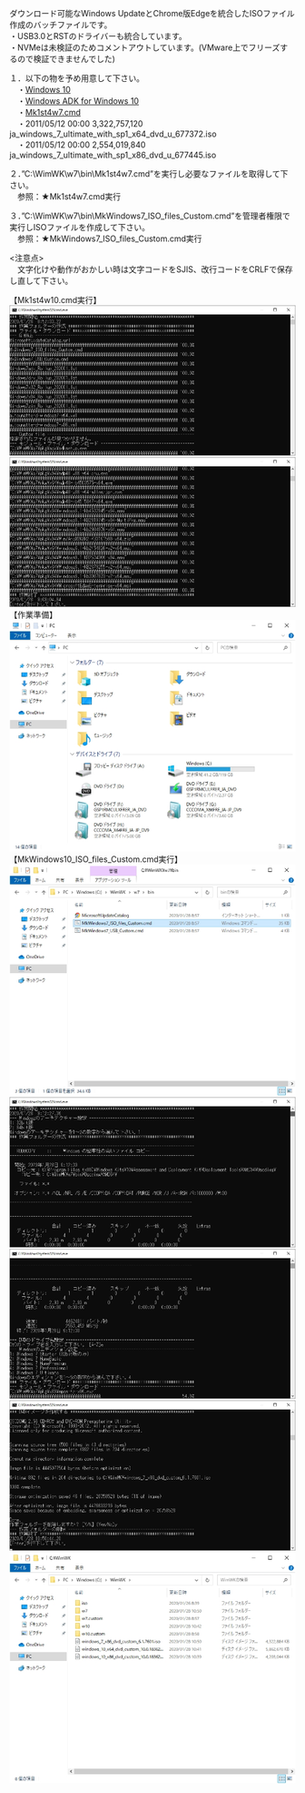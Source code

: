 ダウンロード可能なWindows UpdateとChrome版Edgeを統合したISOファイル作成のバッチファイルです。  
・USB3.0とRSTのドライバーも統合しています。  
・NVMeは未検証のためコメントアウトしています。(VMware上でフリーズするので検証できませんでした)  
  
１．以下の物を予め用意して下さい。  
　・[Windows 10](https://www.microsoft.com/ja-jp/software-download/windows10)  
　・[Windows ADK for Windows 10](https://docs.microsoft.com/ja-jp/windows-hardware/get-started/adk-install)  
　・[Mk1st4w7.cmd](https://github.com/office-itou/Windows/blob/master/Make%20ISO%20files/source/Mk1st4w7.cmd)  
　・2011/05/12  00:00     3,322,757,120 ja_windows_7_ultimate_with_sp1_x64_dvd_u_677372.iso  
　・2011/05/12  00:00     2,554,019,840 ja_windows_7_ultimate_with_sp1_x86_dvd_u_677445.iso  
  
２．”C:\WimWK\w7\bin\Mk1st4w7.cmd”を実行し必要なファイルを取得して下さい。  
　参照：★Mk1st4w7.cmd実行  
  
３．”C:\WimWK\w7\bin\MkWindows7_ISO_files_Custom.cmd”を管理者権限で実行しISOファイルを作成して下さい。  
　参照：★MkWindows7_ISO_files_Custom.cmd実行  
  
<注意点>  
　文字化けや動作がおかしい時は文字コードをSJIS、改行コードをCRLFで保存し直して下さい。  
  
【Mk1st4w10.cmd実行】  
![初期導入](https://github.com/office-itou/Windows/blob/master/Make%20ISO%20files/picture/01.%E5%88%9D%E6%9C%9F%E5%B0%8E%E5%85%A5-01.jpg)  
![初期導入](https://github.com/office-itou/Windows/blob/master/Make%20ISO%20files/picture/01.%E5%88%9D%E6%9C%9F%E5%B0%8E%E5%85%A5-02.jpg)  
【作業準備】  
![作業準備](https://github.com/office-itou/Windows/blob/master/Make%20ISO%20files/picture/02.%E4%BD%9C%E6%A5%AD%E6%BA%96%E5%82%99-01.jpg)  
【MkWindows10_ISO_files_Custom.cmd実行】  
![統合作業](https://github.com/office-itou/Windows/blob/master/Make%20ISO%20files/picture/03.%E7%B5%B1%E5%90%88%E4%BD%9C%E6%A5%AD-01.jpg)  
![統合作業](https://github.com/office-itou/Windows/blob/master/Make%20ISO%20files/picture/03.%E7%B5%B1%E5%90%88%E4%BD%9C%E6%A5%AD-02-01(Oscdimg%E5%B0%8E%E5%85%A5%E5%89%8D).jpg)  
![統合作業](https://github.com/office-itou/Windows/blob/master/Make%20ISO%20files/picture/03.%E7%B5%B1%E5%90%88%E4%BD%9C%E6%A5%AD-03.jpg)  
![統合作業](https://github.com/office-itou/Windows/blob/master/Make%20ISO%20files/picture/03.%E7%B5%B1%E5%90%88%E4%BD%9C%E6%A5%AD-04.jpg)  
![統合作業](https://github.com/office-itou/Windows/blob/master/Make%20ISO%20files/picture/03.%E7%B5%B1%E5%90%88%E4%BD%9C%E6%A5%AD-05.jpg)  
